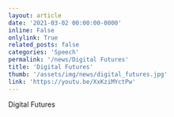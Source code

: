 ```yaml
---
layout: article
date: '2021-03-02 00:00:00-0000'
inline: False
onlylink: True
related_posts: false
categories: 'Speech'
permalink: '/news/Digital Futures'
title: 'Digital Futures'
thumb: '/assets/img/news/digital_futures.jpg'
link: 'https://youtu.be/XxKziMYctPw'
---
```

Digital Futures
